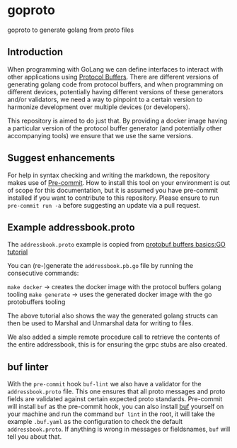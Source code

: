 # goproto

goproto to generate golang from proto files

## Introduction

When programming with GoLang we can define interfaces to interact with other applications using [Protocol Buffers](https://protobuf.dev/). There are different versions of generating golang code from protocol buffers, and when programming on different devices, potentially having different versions of these generators and/or validators, we need a way to pinpoint to a certain version to harmonize development over multiple devices (or developers).

This repository is aimed to do just that. By providing a docker image having a particular version of the protocol buffer generator (and potentially other accompanying tools) we ensure that we use the same versions.

## Suggest enhancements

For help in syntax checking and writing the markdown, the repository makes use of [Pre-commit](https://pre-commit.com/). How to install this tool on your environment is out of scope for this documentation, but it is assumed you have pre-commit installed if you want to contribute to this repository. Please ensure to run `pre-commit run -a` before suggesting an update via a pull request.

## Example addressbook.proto

The `addressbook.proto` example is copied from [protobuf buffers basics:GO tutorial](https://protobuf.dev/getting-started/gotutorial/)

You can (re-)generate the `addressbook.pb.go` file by running the consecutive commands:

`make docker` -> creates the docker image with the protocol buffers golang tooling
`make generate` -> uses the generated docker image with the go protobuffers tooling

The above tutorial also shows the way the generated golang structs can then be used to Marshal and Unmarshal data for writing to files.

We also added a simple remote procedure call to retrieve the contents of the entire addressbook, this is for ensuring the grpc stubs are also created.

## buf linter

With the `pre-commit` hook `buf-lint` we also have a validator for the `addressbook.proto` file. This one ensures that all proto messages and proto fields are validated against certain expected proto standards. Pre-commit will install `buf` as the pre-commit hook, you can also install [buf](https://buf.build/docs/) yourself on your machine and run the command `buf lint` in the root, it will take the example `.buf.yaml` as the configuration to check the default `addressbook.proto`. If anything is wrong in messages or fieldsnames, `buf` will tell you about that.
